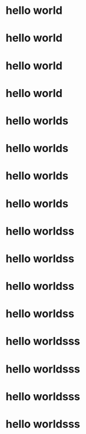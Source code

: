 # hello world
# hello world
# hello world
# hello world
# hello worlds
# hello worlds
# hello worlds
# hello worlds

# hello worldss
# hello worldss
# hello worldss
# hello worldss

# hello worldsss
# hello worldsss
# hello worldsss
# hello worldsss
